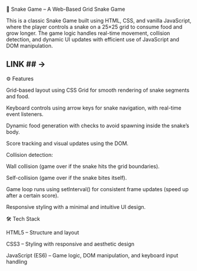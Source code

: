 🐍 Snake Game – A Web-Based Grid Snake Game

This is a classic Snake Game built using HTML, CSS, and vanilla JavaScript, where the player controls a snake on a 25×25 grid to consume food and grow longer.
The game logic handles real-time movement, collision detection, and dynamic UI updates with efficient use of JavaScript and DOM manipulation.

## LINK ## -> 

⚙️ Features

Grid-based layout using CSS Grid for smooth rendering of snake segments and food.

Keyboard controls using arrow keys for snake navigation, with real-time event listeners.

Dynamic food generation with checks to avoid spawning inside the snake’s body.

Score tracking and visual updates using the DOM.

Collision detection:

Wall collision (game over if the snake hits the grid boundaries).

Self-collision (game over if the snake bites itself).

Game loop runs using setInterval() for consistent frame updates (speed up after a certain score).

Responsive styling with a minimal and intuitive UI design.


🛠️ Tech Stack

HTML5 – Structure and layout

CSS3 – Styling with responsive and aesthetic design

JavaScript (ES6) – Game logic, DOM manipulation, and keyboard input handling
